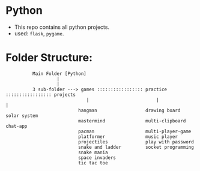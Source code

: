 # Python
- This repo contains all python projects.
- used: `flask`, `pygame`.
# Folder Structure:
              Main Folder [Python]
                       |
                       |
              3 sub-folder ---> games ::::::::::::::::: practice ::::::::::::::::: projects
                                  |                         |                          |
                               hangman                  drawing board              solar system
                               mastermind               multi-clipboard            chat-app
                               pacman                   multi-player-game
                               platformer               music player
                               projectiles              play with password
                               snake and ladder         socket programming
                               snake mania
                               space invaders
                               tic tac toe
